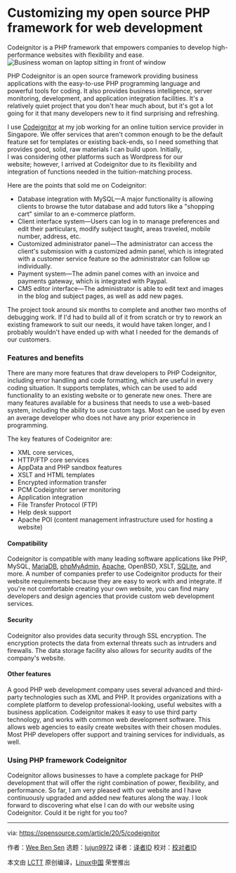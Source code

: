 [#]: collector: (lujun9972)
[#]: translator: ( )
[#]: reviewer: ( )
[#]: publisher: ( )
[#]: url: ( )
[#]: subject: (Customizing my open source PHP framework for web development)
[#]: via: (https://opensource.com/article/20/5/codeignitor)
[#]: author: (Wee Ben Sen https://opensource.com/users/bswee14)

Customizing my open source PHP framework for web development
======
Codeignitor is a PHP framework that empowers companies to develop
high-performance websites with flexibility and ease.
![Business woman on laptop sitting in front of window][1]

PHP Codeignitor is an open source framework providing business applications with the easy-to-use PHP programming language and powerful tools for coding. It also provides business intelligence, server monitoring, development, and application integration facilities. It's a relatively quiet project that you don't hear much about, but it's got a lot going for it that many developers new to it find surprising and refreshing.

I use [Codeignitor][2] at my job working for an online tuition service provider in Singapore. We offer services that aren't common enough to be the default feature set for templates or existing back-ends, so I need something that provides good, solid, raw materials I can build upon. Initially, I was considering other platforms such as Wordpress for our website; however, I arrived at Codeignitor due to its flexibility and integration of functions needed in the tuition-matching process.

Here are the points that sold me on Codeignitor:

  * Database integration with MySQL—A major functionality is allowing clients to browse the tutor database and add tutors like a "shopping cart" similar to an e-commerce platform.
  * Client interface system—Users can log in to manage preferences and edit their particulars, modify subject taught, areas traveled, mobile number, address, etc.
  * Customized administrator panel—The administrator can access the client's submission with a customized admin panel, which is integrated with a customer service feature so the administrator can follow up individually.
  * Payment system—The admin panel comes with an invoice and payments gateway, which is integrated with Paypal.
  * CMS editor interface—The administrator is able to edit text and images in the blog and subject pages, as well as add new pages.



The project took around six months to complete and another two months of debugging work. If I'd had to build all of it from scratch or try to rework an existing framework to suit our needs, it would have taken longer, and I probably wouldn't have ended up with what I needed for the demands of our customers.

### Features and benefits

There are many more features that draw developers to PHP Codeignitor, including error handling and code formatting, which are useful in every coding situation. It supports templates, which can be used to add functionality to an existing website or to generate new ones. There are many features available for a business that needs to use a web-based system, including the ability to use custom tags. Most can be used by even an average developer who does not have any prior experience in programming.

The key features of Codeignitor are:

  * XML core services,
  * HTTP/FTP core services
  * AppData and PHP sandbox features
  * XSLT and HTML templates
  * Encrypted information transfer
  * PCM Codeignitor server monitoring
  * Application integration
  * File Transfer Protocol (FTP)
  * Help desk support
  * Apache POI (content management infrastructure used for hosting a website)



#### Compatibility

Codeignitor is compatible with many leading software applications like PHP, MySQL, [MariaDB][3], [phpMyAdmin][4], [Apache][5], OpenBSD, XSLT, [SQLite][6], and more. A number of companies prefer to use Codeignitor products for their website requirements because they are easy to work with and integrate. If you're not comfortable creating your own website, you can find many developers and design agencies that provide custom web development services.

#### Security

Codeignitor also provides data security through SSL encryption. The encryption protects the data from external threats such as intruders and firewalls. The data storage facility also allows for security audits of the company's website.

#### Other features

A good PHP web development company uses several advanced and third-party technologies such as XML and PHP. It provides organizations with a complete platform to develop professional-looking, useful websites with a business application. Codeignitor makes it easy to use third party technology, and works with common web development software. This allows web agencies to easily create websites with their chosen modules. Most PHP developers offer support and training services for individuals, as well.

### Using PHP framework Codeignitor

Codeignitor allows businesses to have a complete package for PHP development that will offer the right combination of power, flexibility, and performance. So far, I am very pleased with our website and I have continuously upgraded and added new features along the way. I look forward to discovering what else I can do with our website using Codeignitor. Could it be right for you too?

--------------------------------------------------------------------------------

via: https://opensource.com/article/20/5/codeignitor

作者：[Wee Ben Sen][a]
选题：[lujun9972][b]
译者：[译者ID](https://github.com/译者ID)
校对：[校对者ID](https://github.com/校对者ID)

本文由 [LCTT](https://github.com/LCTT/TranslateProject) 原创编译，[Linux中国](https://linux.cn/) 荣誉推出

[a]: https://opensource.com/users/bswee14
[b]: https://github.com/lujun9972
[1]: https://opensource.com/sites/default/files/styles/image-full-size/public/lead-images/lenovo-thinkpad-laptop-concentration-focus-windows-office.png?itok=-8E2ihcF (Woman using laptop concentrating)
[2]: https://codeigniter.com/
[3]: http://mariadb.org/
[4]: https://www.phpmyadmin.net/
[5]: http://apache.org/
[6]: http://sqlite.org/
